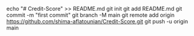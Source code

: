 echo "# Credit-Score" >> README.md
git init
git add README.md
git commit -m "first commit"
git branch -M main
git remote add origin https://github.com/shima-aflatounian/Credit-Score.git
git push -u origin main
